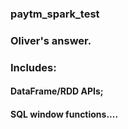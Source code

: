 ### paytm_spark_test

### Oliver's answer.
### Includes:
#### DataFrame/RDD APIs;
#### SQL window functions....
